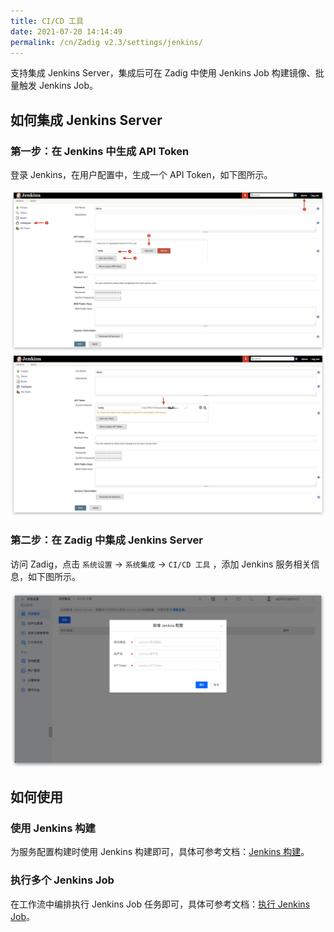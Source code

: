 ```yaml
---
title: CI/CD 工具
date: 2021-07-20 14:14:49
permalink: /cn/Zadig v2.3/settings/jenkins/
---
```


支持集成 Jenkins Server，集成后可在 Zadig 中使用 Jenkins Job 构建镜像、批量触发 Jenkins Job。

## 如何集成 Jenkins Server

### 第一步：在 Jenkins 中生成 API Token

登录 Jenkins，在用户配置中，生成一个 API Token，如下图所示。

![api-token](../../../_images/generate_jenkins_token_1.png)
![api-token](../../../_images/generate_jenkins_token_2.png)

### 第二步：在 Zadig 中集成 Jenkins Server

访问 Zadig，点击 `系统设置` ->  `系统集成` -> `CI/CD 工具` ，添加 Jenkins 服务相关信息，如下图所示。

![add-jenkins-server](../../../_images/add_jenkins_server.png)

## 如何使用

### 使用 Jenkins 构建

为服务配置构建时使用 Jenkins 构建即可，具体可参考文档：[Jenkins 构建](/cn/Zadig%20v2.3/project/build/#jenkins-构建)。

### 执行多个 Jenkins Job

在工作流中编排执行 Jenkins Job 任务即可，具体可参考文档：[执行 Jenkins Job](/cn/Zadig%20v2.3/project/workflow-jobs/#ci-cd)。
